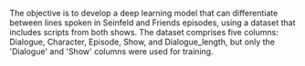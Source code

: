 The objective is to develop a deep learning model that can differentiate between lines spoken in Seinfeld and Friends episodes, using a dataset that includes scripts from both shows.
The dataset comprises five columns: Dialogue, Character, Episode, Show, and Dialogue_length, but only the 'Dialogue' and 'Show' columns were used for training.
